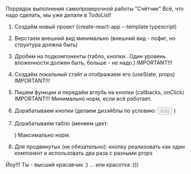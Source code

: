 Поррядок выполнения самопроверочной работы "Счётчик"
Всё, что надо сделать, мы уже делали в TodoList!
1. Создаём новый проект 
(create-react-app --template typescript)
2. Верстаем внешний вид минимально 
(внешний вид - пофиг, но структура должна быть)
3. Дробим на подкомпоненты 
(табло, кнопки...Один уровень вложенности должен быть,
больше - не надо.)    IMPORTANT!!!
4. Создаём локальный стэйт и 
отображаем его (useState, props) IMPORTANT!!!
5. Пишем функции и передаём вглубь на кнопки
(callbacks, onClick) IMPORTANT!!!
Минимально норм, если всё работает.

6. Дорабатываем кнопки (делаем дизэйблы по условию: 
<button disabled={условие}>Add</button> )
7. Дорабатываем табло 
(меняем цвет: <div className={условие}></div>)
Максимально норм.

8. Для продвинутых (не обязательно): 
кнопку реализовать как один компонент и 
использовать два раза с разными props

Йоу!!! Ты - высший красавчик :)
... или красотка :)))